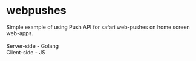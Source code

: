 # webpushes
Simple example of using Push API for safari web-pushes on home screen web-apps.<br></br>
Server-side - Golang<br>
Client-side - JS
